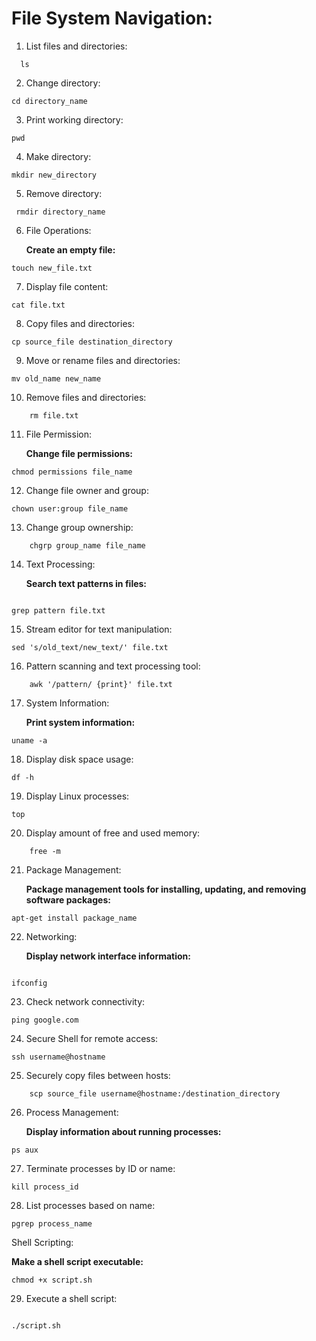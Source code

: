 # File System Navigation:
  
1. List files and directories:
  ```
    ls
  ```
2. Change directory:

```
cd directory_name
```

3. Print working directory:
```
pwd
```

4. Make directory:
```
mkdir new_directory
```

5. Remove directory:
```
 rmdir directory_name
```
6. File Operations:

    **Create an empty file:**
```
touch new_file.txt
```

7. Display file content:
```
cat file.txt
```
8. Copy files and directories:

```
cp source_file destination_directory
```
9. Move or rename files and directories:
```
mv old_name new_name
```

10. Remove files and directories:
```
    rm file.txt
```
11. File Permission:

    **Change file permissions:**
```
chmod permissions file_name
```
12. Change file owner and group:
```
chown user:group file_name
```
13. Change group ownership:
```
    chgrp group_name file_name
```
14. Text Processing:

    **Search text patterns in files:**
```

grep pattern file.txt
```
15. Stream editor for text manipulation:
```
sed 's/old_text/new_text/' file.txt
```

16. Pattern scanning and text processing tool:

```
    awk '/pattern/ {print}' file.txt
```
17. System Information:

    **Print system information:**
```
uname -a
```
18. Display disk space usage:

```
df -h
```
19. Display Linux processes:

```
top
```
20. Display amount of free and used memory:

```
    free -m
```
21. Package Management:

    **Package management tools for installing, updating, and removing software packages:**
```
apt-get install package_name
```


22. Networking:

    **Display network interface information:**
```

ifconfig
```

23. Check network connectivity:

```
ping google.com
```
24. Secure Shell for remote access:

```
ssh username@hostname
```
25. Securely copy files between hosts:

```
    scp source_file username@hostname:/destination_directory
```
26. Process Management:

    **Display information about running processes:**

```
ps aux
```

27. Terminate processes by ID or name:

```
kill process_id
```
28. List processes based on name:

```
pgrep process_name
```

Shell Scripting:

  **Make a shell script executable:**
```
chmod +x script.sh
```
29. Execute a shell script:

```

./script.sh

